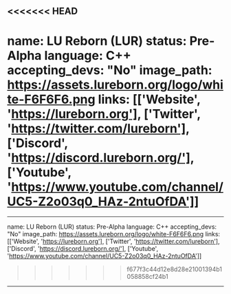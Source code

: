 <<<<<<< HEAD
---
name: LU Reborn (LUR)
status: Pre-Alpha
language: C++
accepting_devs: "No"
image_path: https://assets.lureborn.org/logo/white-F6F6F6.png
links: [['Website', 'https://lureborn.org'], ['Twitter', 'https://twitter.com/lureborn'], ['Discord', 'https://discord.lureborn.org/'], ['Youtube', 'https://www.youtube.com/channel/UC5-Z2o03q0_HAz-2ntuOfDA']]
=======
---
name: LU Reborn (LUR)
status: Pre-Alpha
language: C++
accepting_devs: "No"
image_path: https://assets.lureborn.org/logo/white-F6F6F6.png
links: [['Website', 'https://lureborn.org'], ['Twitter', 'https://twitter.com/lureborn'], ['Discord', 'https://discord.lureborn.org/'], ['Youtube', 'https://www.youtube.com/channel/UC5-Z2o03q0_HAz-2ntuOfDA']]
>>>>>>> f677f3c44d12e8d28e21001394b1058858cf24b1
---